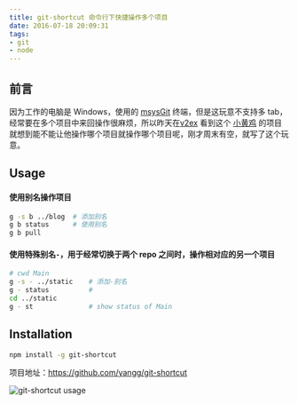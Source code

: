 ```yaml
---
title: git-shortcut 命令行下快捷操作多个项目
date: 2016-07-18 20:09:31
tags:
- git
- node
---
```

## 前言
因为工作的电脑是 Windows，使用的 [msysGit](https://github.com/msysgit/msysgit) 终端，但是这玩意不支持多 tab，经常要在多个项目中来回操作很麻烦，所以昨天在[v2ex](http://v2ex.com) 看到这个 [小黄鸡](https://github.com/chenminhua/chat_example) 的项目就想到能不能让他操作哪个项目就操作哪个项目呢，刚才周末有空，就写了这个玩意。

## Usage

#### 使用别名操作项目
```bash
g -s b ../blog  # 添加别名
g b status      # 使用别名
g b pull
```

#### 使用特殊别名`-`，用于经常切换于两个 repo 之间时，操作相对应的另一个项目
```bash
# cwd Main
g -s - ../static    # 添加-别名
g - status          #
cd ../static
g - st              # show status of Main
```

## Installation
```bash
npm install -g git-shortcut
```

项目地址：https://github.com/yangg/git-shortcut

![git-shortcut usage](https://o8hio0x77.qnssl.com/i/brook_git-shortcut.gif)
